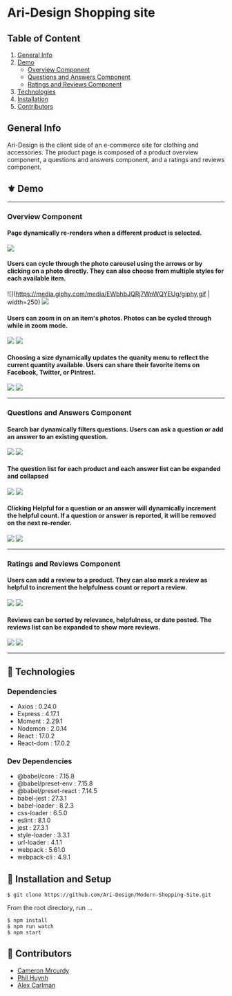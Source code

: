 # Ari-Design Shopping site

## Table of Content

1. [General Info](https://github.com/Ari-Design/Modern-Shopping-Site/blob/main/README.md#general-info)
2. [Demo](https://github.com/Ari-Design/Modern-Shopping-Site/blob/main/README.md#%EF%B8%8F-demo)
    - [Overview Component](https://github.com/Ari-Design/Modern-Shopping-Site/blob/main/README.md#overview-component)
    - [Questions and Answers Component](https://github.com/Ari-Design/Modern-Shopping-Site/blob/main/README.md#questions-and-answers-component)
    - [Ratings and Reviews Component](https://github.com/Ari-Design/Modern-Shopping-Site/blob/main/README.md#ratings-and-reviews-component)
3. [Technologies](https://github.com/Ari-Design/Modern-Shopping-Site/blob/main/README.md#-technologies)
4. [Installation](https://github.com/Ari-Design/Modern-Shopping-Site/blob/main/README.md#-installation-and-setup)
5. [Contributors](https://github.com/Ari-Design/Modern-Shopping-Site/blob/main/README.md#-contributors) 

## General Info

Ari-Design is the client side of an e-commerce site for clothing and accessories. The product page is composed of a product overview component, a questions and answers component, and a ratings and reviews component.

## <a name="demo"></a>⚜️ Demo
---
### Overview Component


#### Page dynamically re-renders when a different product is selected. 



![](https://media.giphy.com/media/ovB7jDDERqLsZMzp7k/giphy.gif) 


#### Users can cycle through the photo carousel using the arrows or by clicking on a photo directly. They can also choose from multiple styles for each available item.


![](https://media.giphy.com/media/EWbhbJQRj7WnWQYEUg/giphy.gif | width=250) ![](https://media.giphy.com/media/1lL5VlO0ZNoM97pyBr/giphy.gif)



#### Users can zoom in on an item's photos. Photos can be cycled through while in zoom mode.


![](https://media.giphy.com/media/569wd5FwlwKZv8V2iZ/giphy.gif) ![](https://media.giphy.com/media/pPpvR9Jhi29LZ3qGZX/giphy.gif)


#### Choosing a size dynamically updates the quanity menu to reflect the current quantity available. Users can share their favorite items on Facebook, Twitter, or Pintrest.


![](https://media.giphy.com/media/vGCJXF0QfZTYZwwxN3/giphy.gif) ![](https://media.giphy.com/media/7jmqevBMiHwid10yVT/giphy.gif)


---
### Questions and Answers Component


#### Search bar dynamically filters questions. Users can ask a question or add an answer to an existing question.


![](https://media.giphy.com/media/YKqzzJ5TpHe6bAgjoO/giphy.gif) ![](https://media.giphy.com/media/AWhox7RwSC75LgEJzA/giphy.gif)



#### The question list for each product and each answer list can be expanded and collapsed


![](https://media.giphy.com/media/FlGcgwYUv4j5eaHu6k/giphy.gif) ![](https://media.giphy.com/media/eqt1S1Ye859jWRHimk/giphy.gif)



#### Clicking Helpful for a question or an answer will dynamically increment the helpful count. If a question or answer is reported, it will be removed on the next re-render.


![](https://media.giphy.com/media/tYKArUvD78A8bKF41L/giphy.gif) ![](https://media.giphy.com/media/LTtCBmIBEOMo4vXoQq/giphy.gif)


---
### Ratings and Reviews Component


#### Users can add a review to a product. They can also mark a review as helpful to increment the helpfulness count or report a review.


![](https://media.giphy.com/media/klv6Bo0sVmqFlfIb2y/giphy.gif) ![](https://media.giphy.com/media/Nw9FvcLMKHptSHYcKL/giphy.gif)


#### Reviews can be sorted by relevance, helpfulness, or date posted. The reviews list can be expanded to show more reviews.


![](https://media.giphy.com/media/pPORlVOOCJWSsbtFOm/giphy.gif) ![](https://media.giphy.com/media/gF0I6akl8W0t4gguUX/giphy.gif)


---
## 🧪 Technologies

### Dependencies
- Axios : 0.24.0
- Express : 4.17.1
- Moment : 2.29.1
- Nodemon : 2.0.14
- React : 17.0.2
- React-dom : 17.0.2


### Dev Dependencies
- @babel/core : 7.15.8
- @babel/preset-env : 7.15.8
- @babel/preset-react : 7.14.5
- babel-jest : 27.3.1
- babel-loader : 8.2.3
- css-loader : 6.5.0
- eslint : 8.1.0
- jest : 27.3.1
- style-loader : 3.3.1
- url-loader : 4.1.1
- webpack : 5.61.0
- webpack-cli : 4.9.1

## 🚀 Installation and Setup

```
$ git clone https://github.com/Ari-Design/Modern-Shopping-Site.git
```

From the root directory, run ...
```
$ npm install
$ npm run watch
$ npm start
```
## 🤝 Contributors

- [Cameron Mrcurdy](https://www.linkedin.com/in/cmccurd/)
- [Phil Huynh](https://www.github.com/phil-huynh/)
- [Alex Carlman](https://github.com/alexcarlman1/)
